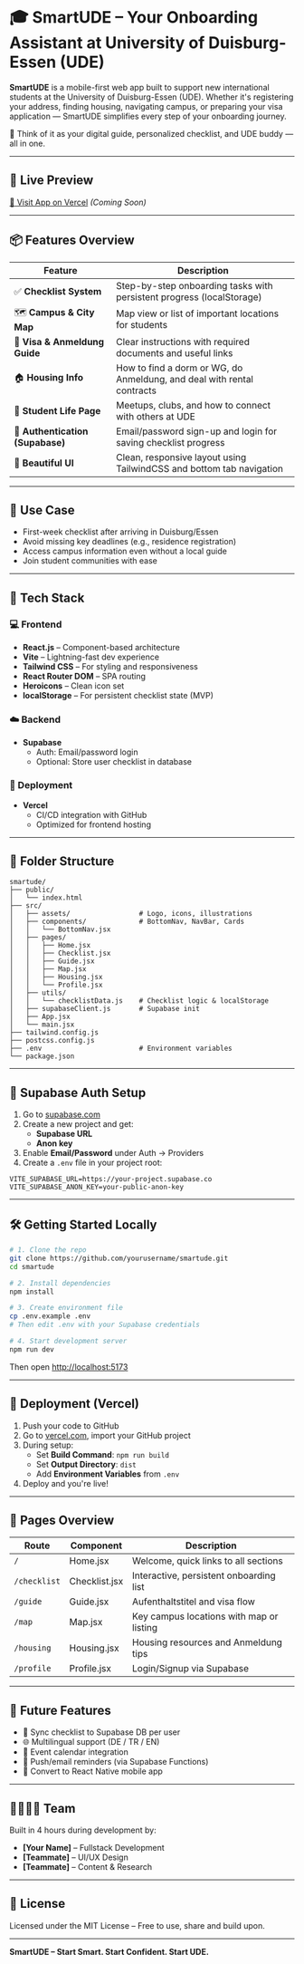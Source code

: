 # 🎓 SmartUDE – Your Onboarding Assistant at University of Duisburg-Essen (UDE)

**SmartUDE** is a mobile-first web app built to support new international students at the University of Duisburg-Essen (UDE). Whether it's registering your address, finding housing, navigating campus, or preparing your visa application — SmartUDE simplifies every step of your onboarding journey.

🧭 Think of it as your digital guide, personalized checklist, and UDE buddy — all in one.

---

## 🚀 Live Preview

[🔗 Visit App on Vercel](https://smartude.vercel.app) *(Coming Soon)*

---

## 📦 Features Overview

| Feature                        | Description                                                                 |
|-------------------------------|-----------------------------------------------------------------------------|
| ✅ **Checklist System**        | Step-by-step onboarding tasks with persistent progress (localStorage)       |
| 🗺️ **Campus & City Map**       | Map view or list of important locations for students                        |
| 📄 **Visa & Anmeldung Guide** | Clear instructions with required documents and useful links                 |
| 🏠 **Housing Info**           | How to find a dorm or WG, do Anmeldung, and deal with rental contracts      |
| 👥 **Student Life Page**      | Meetups, clubs, and how to connect with others at UDE                       |
| 🔐 **Authentication (Supabase)** | Email/password sign-up and login for saving checklist progress              |
| 🎨 **Beautiful UI**           | Clean, responsive layout using TailwindCSS and bottom tab navigation        |

---

## 🧠 Use Case

- First-week checklist after arriving in Duisburg/Essen
- Avoid missing key deadlines (e.g., residence registration)
- Access campus information even without a local guide
- Join student communities with ease

---

## 🧱 Tech Stack

### 💻 Frontend
- **React.js** – Component-based architecture
- **Vite** – Lightning-fast dev experience
- **Tailwind CSS** – For styling and responsiveness
- **React Router DOM** – SPA routing
- **Heroicons** – Clean icon set
- **localStorage** – For persistent checklist state (MVP)

### ☁️ Backend
- **Supabase**
  - Auth: Email/password login
  - Optional: Store user checklist in database

### 🚀 Deployment
- **Vercel**
  - CI/CD integration with GitHub
  - Optimized for frontend hosting

---

## 📁 Folder Structure

```
smartude/
├── public/
│   └── index.html
├── src/
│   ├── assets/                 # Logo, icons, illustrations
│   ├── components/             # BottomNav, NavBar, Cards
│   │   └── BottomNav.jsx
│   ├── pages/
│   │   ├── Home.jsx
│   │   ├── Checklist.jsx
│   │   ├── Guide.jsx
│   │   ├── Map.jsx
│   │   ├── Housing.jsx
│   │   └── Profile.jsx
│   ├── utils/
│   │   └── checklistData.js    # Checklist logic & localStorage
│   ├── supabaseClient.js       # Supabase init
│   ├── App.jsx
│   └── main.jsx
├── tailwind.config.js
├── postcss.config.js
├── .env                        # Environment variables
└── package.json
```

---

## 🔐 Supabase Auth Setup

1. Go to [supabase.com](https://supabase.com)
2. Create a new project and get:
   - **Supabase URL**
   - **Anon key**
3. Enable **Email/Password** under Auth → Providers
4. Create a `.env` file in your project root:

```env
VITE_SUPABASE_URL=https://your-project.supabase.co
VITE_SUPABASE_ANON_KEY=your-public-anon-key
```

---

## 🛠️ Getting Started Locally

```bash
# 1. Clone the repo
git clone https://github.com/yourusername/smartude.git
cd smartude

# 2. Install dependencies
npm install

# 3. Create environment file
cp .env.example .env
# Then edit .env with your Supabase credentials

# 4. Start development server
npm run dev
```

Then open [http://localhost:5173](http://localhost:5173)

---

## 🚀 Deployment (Vercel)

1. Push your code to GitHub
2. Go to [vercel.com](https://vercel.com), import your GitHub project
3. During setup:
   - Set **Build Command**: `npm run build`
   - Set **Output Directory**: `dist`
   - Add **Environment Variables** from `.env`
4. Deploy and you're live!

---

## 🧩 Pages Overview

| Route | Component | Description |
|-------|-----------|-------------|
| `/` | Home.jsx | Welcome, quick links to all sections |
| `/checklist` | Checklist.jsx | Interactive, persistent onboarding list |
| `/guide` | Guide.jsx | Aufenthaltstitel and visa flow |
| `/map` | Map.jsx | Key campus locations with map or listing |
| `/housing` | Housing.jsx | Housing resources and Anmeldung tips |
| `/profile` | Profile.jsx | Login/Signup via Supabase |

---

## 🧪 Future Features

- 🔄 Sync checklist to Supabase DB per user
- 🌐 Multilingual support (DE / TR / EN)
- 📅 Event calendar integration
- 🔔 Push/email reminders (via Supabase Functions)
- 📱 Convert to React Native mobile app

---

## 👨‍👩‍👧‍👦 Team

Built in 4 hours during development by:

- **[Your Name]** – Fullstack Development
- **[Teammate]** – UI/UX Design  
- **[Teammate]** – Content & Research

---

## 📃 License

Licensed under the MIT License – Free to use, share and build upon.

---

**SmartUDE – Start Smart. Start Confident. Start UDE.**
